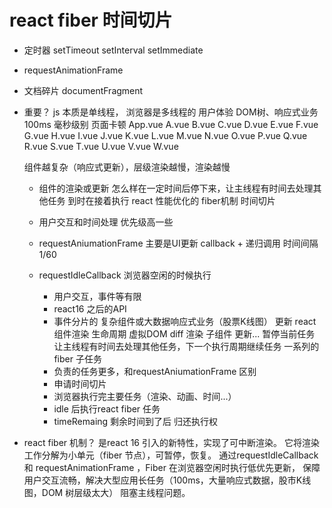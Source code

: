# react fiber 时间切片

- 定时器 setTimeout setInterval setImmediate
- requestAnimationFrame 
- 文档碎片 documentFragment
- 重要？ js 本质是单线程， 浏览器是多线程的
  用户体验
  DOM树、响应式业务 100ms 毫秒级别 页面卡顿
  App.vue
    A.vue
      B.vue
        C.vue
          D.vue
            E.vue
              F.vue
                G.vue
                  H.vue
                    I.vue
                      J.vue
                        K.vue
                          L.vue
                            M.vue
                              N.vue
                                O.vue
                                  P.vue
                                    Q.vue
                                      R.vue
                                        S.vue
                                          T.vue
                                            U.vue
                                              V.vue
                                                W.vue

  组件越复杂（响应式更新），层级渲染越慢，渲染越慢

  - 组件的渲染或更新 怎么样在一定时间后停下来，让主线程有时间去处理其他任务 到时在接着执行 react 性能优化的 fiber机制 时间切片

  - 用户交互和时间处理 优先级高一些

  - requestAniumationFrame 主要是UI更新
    callback + 递归调用 时间间隔 1/60
  - requestIdleCallback 浏览器空闲的时候执行
    - 用户交互，事件等有限
    - react16 之后的API
    - 事件分片的 复杂组件或大数据响应式业务（股票K线图） 更新
      react 组件渲染 生命周期 虚拟DOM diff 渲染 子组件 更新...
      暂停当前任务 让主线程有时间去处理其他任务，下一个执行周期继续任务
      一系列的fiber 子任务
    - 负责的任务更多，和requestAniumationFrame 区别
    - 申请时间切片
    - 浏览器执行完主要任务（渲染、动画、时间...）
    - idle 后执行react fiber 任务
    - timeRemaing 剩余时间到了后 归还执行权

- react fiber 机制？
  是react 16 引入的新特性，实现了可中断渲染。 它将渲染工作分解为小单元（fiber 节点），可暂停，恢复。
  通过requestIdleCallback 和 requestAnimationFrame ，Fiber 在浏览器空闲时执行低优先更新，
  保障用户交互流畅，解决大型应用长任务（100ms，大量响应式数据，股市K线图，DOM 树层级太大）
  阻塞主线程问题。